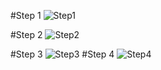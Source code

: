#Step 1
![Step1](http://i.imgur.com/vkh6Q2Q.png)


#Step 2
![Step2](http://i.imgur.com/Tb3raWe.png)

#Step 3
![Step3](http://i.imgur.com/Or6LS6f.png)
#Step 4
![Step4](http://i.imgur.com/3F3ufWH.png)
